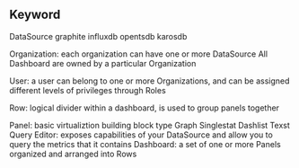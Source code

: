 ## Keyword
DataSource
    graphite
    influxdb
    opentsdb
    karosdb

Organization: each organization can have one or more DataSource
              All Dashboard are owned by a particular Organization

User: a user can belong to one or more Organizations, and can be 
      assigned different levels of privileges through Roles

Row: logical divider within a dashboard, is used to group panels together
    

Panel: basic virtualiztion building block 
    type
        Graph
        Singlestat
        Dashlist
        Texst
Query Editor: exposes capabilities of your DataSource and allow you 
                to query the metrics that it contains
Dashboard: a set of one or more Panels organized and arranged into Rows


    
    

